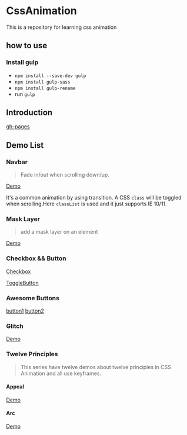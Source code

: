 # CssAnimation
This is a repository for learning css animation

## how to use

### Install gulp

* `npm install --save-dev gulp`
* `npm install gulp-sass`
* `npm install gulp-rename`
* run `gulp`


## Introduction

[gh-pages](http://sparksfyz.github.io/CssAnimation)


## Demo List

### Navbar

> Fade in/out when scrolling down/up.

[Demo](http://sparksfyz.github.io/CssAnimation/navbar/navbar.html)

It's a common animation by using transition. A CSS `class` will be toggled when scrolling.Here `classList` is used and it just supports IE 10/11.

### Mask Layer

> add a mask layer on an element

[Demo](http://sparksfyz.github.io/CssAnimation/mask-layer/mask.html)

### Checkbox && Button

[Checkbox](http://sparksfyz.github.io/CssAnimation/checkbox/checkbox.html)

[ToggleButton](http://sparksfyz.github.io/CssAnimation/checkbox/toggle-button.html)

### Awesome Buttons

[button1](http://sparksfyz.github.io/CssAnimation/checkbox/button.html)
[button2](http://sparksfyz.github.io/CssAnimation/checkbox/button1.html)

### Glitch

[Demo](http://sparksfyz.github.io/CssAnimation/glitch/glitch.html)

### Twelve Principles

> This series have twelve demos about twelve principles in CSS Animation and all use keyframes.

#### Appeal

[Demo](http://sparksfyz.github.io/CssAnimation/TwelvePrinciples/Appeal.html)


#### Arc

[Demo](http://sparksfyz.github.io/CssAnimation/TwelvePrinciples/Arc.html)




